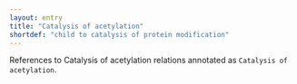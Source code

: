 ```yaml
---
layout: entry
title: "Catalysis of acetylation"
shortdef: "child to catalysis of protein modification"
---
```


References to Catalysis of acetylation relations annotated as `Catalysis of acetylation`.
